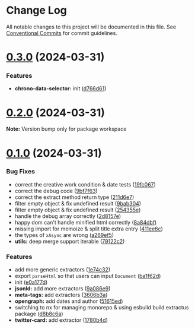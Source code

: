 # Change Log

All notable changes to this project will be documented in this file.
See [Conventional Commits](https://conventionalcommits.org) for commit guidelines.

# [0.3.0](https://github.com/extractus/extractus/compare/v0.2.0...v0.3.0) (2024-03-31)

### Features

- **chrono-data-selector:** init ([d766d61](https://github.com/extractus/extractus/commit/d766d6115a1769565086ea74179a98b1b53aa48f))

# [0.2.0](https://github.com/extractus/extractus/compare/v0.1.0...v0.2.0) (2024-03-31)

**Note:** Version bump only for package workspace

# [0.1.0](https://github.com/extractus/extractus/compare/e0a177d82f1add97f367e8e765cf3839fd6a7e4c...v0.1.0) (2024-03-31)

### Bug Fixes

- correct the creative work condition & date tests ([19fc067](https://github.com/extractus/extractus/commit/19fc067d3f1ca9ab4dcf2dd424b6d376df8ab164))
- correct the debug code ([9bf7f63](https://github.com/extractus/extractus/commit/9bf7f632a56729ff318b3b0a80804f113fe0c163))
- correct the extract method return type ([211d6e7](https://github.com/extractus/extractus/commit/211d6e791169cd1944afbab093274711e526d6f3))
- filter empty object & fix undefined result ([9bab304](https://github.com/extractus/extractus/commit/9bab3044ad218566b170840f6aeaa8e16cfcbda9))
- filter empty object & fix undefined result ([254355e](https://github.com/extractus/extractus/commit/254355ea150bfb4767ee0cd4ecbe56ccf7d049ab))
- handle the debug array correctly ([2d8157e](https://github.com/extractus/extractus/commit/2d8157e2f71a48181999c70f75217a128e708b54))
- happy dom can't handle minified html correctly ([8a84dbf](https://github.com/extractus/extractus/commit/8a84dbf9ad4d0cbdefb5977510e9f46561f98033))
- missing import for memoize & split title extra entry ([411ee6c](https://github.com/extractus/extractus/commit/411ee6c6b440526236fdbd5d64d3733937f14c33))
- the types of `xAsync` are wrong ([a269ef5](https://github.com/extractus/extractus/commit/a269ef5e4ed273a18469630e41908737eaf43bdc))
- **utils:** deep merge support iterable ([79122c2](https://github.com/extractus/extractus/commit/79122c2202f06952b40debfc26c81aef45cdb22f))

### Features

- add more generic extractors ([1e74c32](https://github.com/extractus/extractus/commit/1e74c32056945704004ff2b8c7f7055ffd3a621c))
- export `parseHtml` so that users can input `Document` ([ba1f62d](https://github.com/extractus/extractus/commit/ba1f62d17a06672296d0595fc3e6b9713f0273b7))
- init ([e0a177d](https://github.com/extractus/extractus/commit/e0a177d82f1add97f367e8e765cf3839fd6a7e4c))
- **jsonld:** add more extractors ([9a086e9](https://github.com/extractus/extractus/commit/9a086e983f69f3018509ebc52f13a7b46676c8fe))
- **meta-tags:** add extractors ([3606b3a](https://github.com/extractus/extractus/commit/3606b3a7564338c7d5e67629b7d14420dd643a12))
- **opengraph:** add dates and author ([51615ed](https://github.com/extractus/extractus/commit/51615ed6a9b7c2d7af5fd6a313058ab2167e0eff))
- switching to nx for managing monorepo & using esbuild build extractus package ([d8b8c6a](https://github.com/extractus/extractus/commit/d8b8c6abb91e220663cfc36ca0fe770226a95b50))
- **twitter-card:** add extractor ([1780b4d](https://github.com/extractus/extractus/commit/1780b4d1f379b3c2462cb2f12783e14b6bd5cda8))
